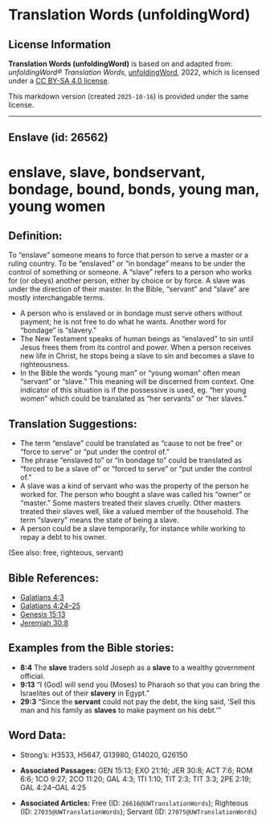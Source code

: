 # Translation Words (unfoldingWord)

## License Information

**Translation Words (unfoldingWord)** is based on and adapted from: _unfoldingWord® Translation Words_, [unfoldingWord](https://unfoldingword.org/utw), 2022, which is licensed under a [CC BY-SA 4.0 license](https://creativecommons.org/licenses/by-sa/4.0/legalcode.en).

This markdown version (created `2025-10-16`) is provided under the same license.



--------------------------------

## Enslave (id: 26562)

enslave, slave, bondservant, bondage, bound, bonds, young man, young women
==========================================================================

Definition:
-----------

To “enslave” someone means to force that person to serve a master or a ruling country. To be “enslaved” or “in bondage” means to be under the control of something or someone. A “slave” refers to a person who works for (or obeys) another person, either by choice or by force. A slave was under the direction of their master. In the Bible, “servant” and “slave” are mostly interchangable terms.

* A person who is enslaved or in bondage must serve others without payment; he is not free to do what he wants. Another word for “bondage” is “slavery.”
* The New Testament speaks of human beings as “enslaved” to sin until Jesus frees them from its control and power. When a person receives new life in Christ, he stops being a slave to sin and becomes a slave to righteousness.
* In the Bible the words “young man” or “young woman” often mean “servant” or “slave.” This meaning will be discerned from context. One indicator of this situation is if the possessive is used, eg. “her young women” which could be translated as “her servants” or “her slaves.”

Translation Suggestions:
------------------------

* The term “enslave” could be translated as “cause to not be free” or “force to serve” or “put under the control of.”
* The phrase “enslaved to” or “in bondage to” could be translated as “forced to be a slave of” or “forced to serve” or “put under the control of.”
* A slave was a kind of servant who was the property of the person he worked for. The person who bought a slave was called his “owner” or “master.” Some masters treated their slaves cruelly. Other masters treated their slaves well, like a valued member of the household. The term “slavery” means the state of being a slave.
* A person could be a slave temporarily, for instance while working to repay a debt to his owner.

(See also: free, righteous, servant)

Bible References:
-----------------

* [Galatians 4:3](https://ref.ly/Gal4:3)
* [Galatians 4:24–25](https://ref.ly/Gal4:24-Gal4:25)
* [Genesis 15:13](https://ref.ly/Gen15:13)
* [Jeremiah 30:8](https://ref.ly/Jer30:8)

Examples from the Bible stories:
--------------------------------

* **8:4** The **slave** traders sold Joseph as a **slave** to a wealthy government official.
* **9:13** “I (God) will send you (Moses) to Pharaoh so that you can bring the Israelites out of their **slavery** in Egypt.”
* **29:3** “Since the **servant** could not pay the debt, the king said, ‘Sell this man and his family as **slaves** to make payment on his debt.’”

Word Data:
----------

* Strong’s: H3533, H5647, G13980, G14020, G26150

* **Associated Passages:** GEN 15:13; EXO 21:16; JER 30:8; ACT 7:6; ROM 6:6; 1CO 9:27; 2CO 11:20; GAL 4:3; 1TI 1:10; TIT 2:3; TIT 3:3; 2PE 2:19; GAL 4:24–GAL 4:25
* **Associated Articles:** Free (ID: `26616@UWTranslationWords`); Righteous (ID: `27035@UWTranslationWords`); Servant (ID: `27075@UWTranslationWords`)

